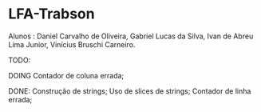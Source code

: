 # LFA-Trabson
Alunos : Daniel Carvalho de Oliveira, Gabriel Lucas da Silva, Ivan de Abreu Lima Junior, Vinícius Bruschi Carneiro. 

TODO:
  
DOING
  Contador de coluna errada;
  
DONE:
  Construção de strings;
  Uso de slices de strings;
  Contador de linha errada;
